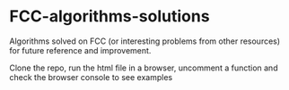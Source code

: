 # FCC-algorithms-solutions
Algorithms solved on FCC (or interesting problems from other resources) for future reference and improvement.

Clone the repo, run the html file in a browser, uncomment a function and check the browser console to see examples
